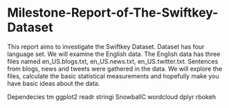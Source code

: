 # Milestone-Report-of-The-Swiftkey-Dataset
This report aims to investigate the Swiftkey Dataset. Dataset has four language set. We will examine the English data. The English data has three files named en_US.blogs.txt, en_US.news.txt, en_US.twitter.txt. Sentences from blogs, news and tweets were gathered in the data. We will explore the files, calculate the basic statistical measurements and hopefully make you have basic ideas about the data.

Dependecies
tm
ggplot2
readr
stringi
SnowballC
wordcloud
dplyr
rbokeh
